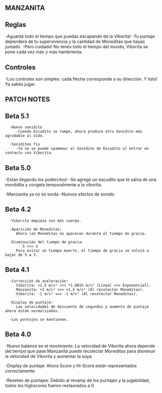 ## MANZANITA ##

## Reglas
   -Aguantá todo el tiempo que puedas escapando de la Viborita!
   -Tu puntaje dependerá de tu supervivencia y la cantidad de Moneditas que hayas juntado.
   -Pero cuidado! No tenés todo el tiempo del mundo, Viborita se pone cada vez más y más hambrienta.

## Controles
   -Los controles son simples: cada flecha corresponde a su dirección. Y listo! Ya sabés jugar.


## PATCH NOTES ##

   ## Beta 5.1
      -Nuevo sonidito
         -Cuando Escudito se rompe, ahora produce otro Sonidito más agradable al oído.
      
      -Soniditos fix
         -Ya no se puede spammear el Sonidito de Escudito al entrar en contacto con Viborita.

## Beta 5.0
   -Estan llegando los podercitos!
      -Se agregó un escudito que te salva de una mordidita y congela temporalmente a la viborita.
   
   -Manzanita ya no es sorda
      -Nuevos efectos de sonido. 

   ## Beta 4.2
      -Viborita empieza con más cuerpo.

      -Aparición de Moneditas:
         Ahora las Moneditas no aparecen durante el tiempo de gracia.

      -Disminución del tiempo de gracia:
            5 >>> 3
         Para evitar un tiempo muerto, el tiempo de gracia se volvió a bajar de 5 a 3.
   
   ## Beta 4.1
      -Corrección de aceleración:
         Viborita: +1.5 m/s² >>> *1.0015 m/s² (Lineal >>> Exponencial).
         Manzanita: +1 m/s² >>> +1.5 m/s² (Al recolectar Moneditas).
         Viborita: -1 m/s² === -1 m/s² (Al recolectar Moneditas).

      -Display de puntaje:
         Las velocidades de descuento de segundos y aumento de puntaje ahora están normalizadas.

      -Los puntajes se mantienen.

## Beta 4.0

   -Nuevo balance en el movimiento:
      La velocidad de Viborita ahora depende del tiempo que pase
      Manzanita puede recolectar Moneditas para disminuir la velocidad de Viborita y aumentar la suya.

   -Display de puntaje:
      Ahora Score y Hi-Score están representados correctamente.

   -Reseteo de puntajes:
      Debido al revamp de los puntajes y la jugabilidad, todos los highscores fueron restaurados a 0